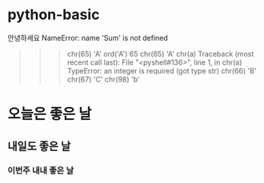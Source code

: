 # python-basic

안녕하세요
NameError: name 'Sum' is not defined
>>> chr(65)
'A'
>>> ord('A')
65
>>> chr(65)
'A'
>>> chr(a)
Traceback (most recent call last):
  File "<pyshell#136>", line 1, in <module>
    chr(a)
TypeError: an integer is required (got type str)
>>> chr(66)
'B'
>>> chr(67)
'C'
>>> chr(98)
'b'

# 오늘은 좋은 날
## 내일도 좋은 날
### 이번주 내내 좋은 날

